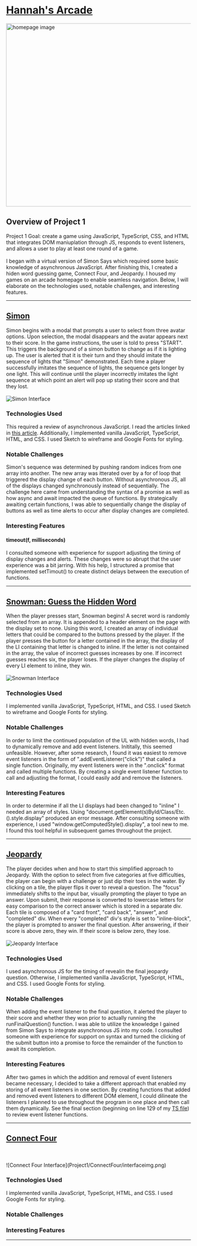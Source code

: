 # [Hannah's Arcade](https://hannahgardner96.github.io/) <br>
<img src="homepageinterfaceimg.png" alt="homepage image" width="600" height="500" />

## Overview of Project 1 <br>
Project 1 Goal: create a game using JavaScript, TypeScript, CSS, and HTML that integrates DOM maniuplation through JS, responds to event listeners, and allows a user to play at least one round of a game. <br>
<br>
I began with a virtual version of Simon Says which required some basic knowledge of asynchronous JavaScript. After finishing this, I created a hiden word guessing game, Connect Four, and Jeopardy. I housed my games on an arcade homepage to enable seamless navigation. Below, I will elaborate on the technologies used, notable challenges, and interesting features. <br>

***

## [Simon](https://hannahgardner96.github.io/Project1/Simon/) <br>
Simon begins with a modal that prompts a user to select from three avatar options. Upon selection, the modal disappears and the avatar appears next to their score. In the game instructions, the user is told to press "START". This triggers the background of a simon button to change as if it is lighting up. The user is alerted that it is their turn and they should imitate the sequence of lights that "Simon" demonstrated. Each time a player successfully imitates the sequence of lights, the sequence gets longer by one light. This will continue until the player incorrectly imitates the light sequence at which point an alert will pop up stating their score and that they lost. <br>
<br>
![Simon Interface](Project1/Simon/interfaceimg.png)

### Technologies Used <br>
This required a review of asynchronous JavaScript. I read the articles linked in [this article](https://developer.mozilla.org/en-US/docs/Learn/JavaScript/Asynchronous). Additionally, I implemented vanilla JavaScript, TypeScript, HTML, and CSS.  I used Sketch to wireframe and Google Fonts for styling. <br>

### Notable Challenges <br>
Simon's sequence was determined by pushing random indices from one array into another. The new array was itterated over by a for of loop that triggered the display change of each button. Without asynchronous JS, all of the displays changed synchronously instead of sequentially. The challenge here came from understanding the syntax of a promise as well as how async and await impacted the queue of functions. By strategically awaiting certain functions, I was able to sequentially change the display of buttons as well as time alerts to occur after display changes are completed. <br>

### Interesting Features <br>
#### timeout(f, milliseconds) <br>
I consulted someone with experience for support adjusting the timing of display changes and alerts. These changes were so abrupt that the user experience was a bit jarring. With his help, I structured a promise that implemented setTimout() to create distinct delays between the execution of functions. <br>

***

## [Snowman: Guess the Hidden Word](https://hannahgardner96.github.io/Project1/Snowman/) <br>
When the player presses start, Snowman begins! A secret word is randomly selected from an array. It is appended to a header element on the page with the display set to none. Using this word, I created an array of individual letters that could be compared to the buttons pressed by the player. If the player presses the button for a letter contained in the array, the display of the LI containing that letter is changed to inline. If the letter is not contained in the array, the value of incorrect guesses increases by one. If incorrect guesses reaches six, the player loses. If the player changes the display of every LI element to inline, they win.<br>
<br>
![Snowman Interface](Project1/Snowman/interfaceimg.png)

### Technologies Used <br>
I implemented vanilla JavaScript, TypeScript, HTML, and CSS.  I used Sketch to wireframe and Google Fonts for styling.<br>

### Notable Challenges <br>
In order to limit the continued population of the UL with hidden words, I had to dynamically remove and add event listeners. Inititally, this seemed unfeasible. However, after some research, I found it was easiest to remove event listeners in the form of ".addEventListener("click")" that called a single function. Originally, my event listeners were in the ".onclick" format and called multiple functions. By creating a single event listener function to call and adjusting the format, I could easily add and remove the listeners.<br>

### Interesting Features <br>
In order to determine if all the LI displays had been changed to "inline" I needed an array of styles. Using "document.getElement(s)ById/Class/Etc.().style.display" produced an error message. After consulting someone with experience, I used "window.getComputedStyle().display", a tool new to me. I found this tool helpful in subsequent games throughout the project.<br>

***

## [Jeopardy](https://hannahgardner96.github.io/Project1/Jeopardy/) <br>
The player decides when and how to start this simplified approach to Jeopardy. With the option to select from five categories at five difficulties, the player can begin with a challenge or just dip their toes in the water. By clicking on a tile, the player flips it over to reveal a question. The "focus" immediately shifts to the input bar, visually prompting the player to type an answer. Upon submit, their response is converted to lowercase letters for easy comparison to the correct answer which is stored in a separate div. Each tile is composed of a "card front", "card back", "answer", and "completed" div. When every "completed" div's style is set to "inline-block", the player is prompted to answer the final question. After answering, if their score is above zero, they win. If their score is below zero, they lose. <br>
<br>
![Jeopardy Interface](Project1/Jeopardy/interfaceimg.png)

### Technologies Used <br>
I used asynchronous JS for the timing of revealin the final jeopardy question. Otherwise, I implemented vanilla JavaScript, TypeScript, HTML, and CSS.  I used Google Fonts for styling.

### Notable Challenges <br>
When adding the event listener to the final question, it alerted the player to their score and whether they won prior to actually running the runFinalQuestion() function. I was able to utilize the knowledge I gained from Simon Says to integrate asynchronous JS into my code. I consulted someone with experience for support on syntax and turned the clicking of the submit button into a promise to force the remainder of the function to await its completion.

### Interesting Features <br>
After two games in which the addition and removal of event listeners became necessary, I decided to take a different approach that enabled my storing of all event listeners in one section. By creating functions that added and removed event listeners to different DOM element, I could dilineate the listeners I planned to use throughout the program in one place and then call them dynamically. See the final section (beginning on line 129 of my [TS file](https://github.com/hannahgardner96/hannahgardner96.github.io/blob/master/Project1/Jeopardy/jeopardy.ts)) to review event listener functions.

***

## [Connect Four](https://hannahgardner96.github.io/Project1/ConnectFour/) <br>

<br>
<br>
![Connect Four Interface](Project1/ConnectFour/interfaceimg.png)

### Technologies Used <br>
I implemented vanilla JavaScript, TypeScript, HTML, and CSS.  I used Google Fonts for styling.

### Notable Challenges <br>
### Interesting Features <br>

***